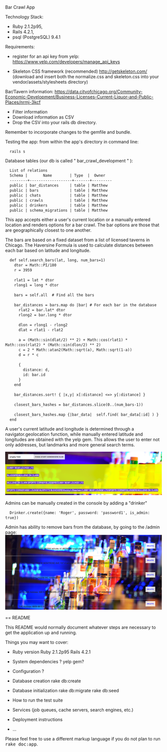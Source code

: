 Bar Crawl App

Technology Stack:
- Ruby 2.1.2p95,
- Rails 4.2.1,
- psql (PostgreSQL) 9.4.1



Requirements:
- register for an api key from yelp:
https://www.yelp.com/developers/manage_api_keys

- Skeleton CSS framework (recommended)
http://getskeleton.com/
(download and insert both the normalize.css and skeleton.css into your vendor/assets/stylesheets directory)


Bar/Tavern information:
https://data.cityofchicago.org/Community-Economic-Development/Business-Licenses-Current-Liquor-and-Public-Places/nrmj-3kcf
- Filter information
- Download information as CSV
- Drop the CSV into your rails db directory.


Remember to incorporate changes to the gemfile and bundle.


Testing the app:
from within the app's directory in command line:
```
  rails s
```

Database tables (our db is called " bar_crawl_development " ):
```
  List of relations
  Schema |       Name        | Type  |  Owner  
  --------+-------------------+-------+---------
  public | bar_distances     | table | Matthew
  public | bars              | table | Matthew
  public | chats             | table | Matthew
  public | crawls            | table | Matthew
  public | drinkers          | table | Matthew
  public | schema_migrations | table | Matthew
```



This app accepts either a user's current location or a manually entered location and renders options for a bar crawl. The bar options are those that are geographically closest to one another.

The bars are based on a fixed dataset from a list of licensed taverns in Chicago. The Haversine Formula is used to calculate distances between each bar based on latitude and longitude.


```
  def self.search_bars(lat, long, num_bars=1)
    dtor = Math::PI/180
    r = 3959

    rlat1 = lat * dtor
    rlong1 = long * dtor

    bars = self.all  # Find all the bars

    bar_distances = bars.map do |bar| # For each bar in the database
      rlat2 = bar.lat* dtor
      rlong2 = bar.long * dtor

      dlon = rlong1 - rlong2
      dlat = rlat1 - rlat2

      a = (Math::sin(dlat/2) ** 2) + Math::cos(rlat1) * Math::cos(rlat2) * (Math::sin(dlon/2) ** 2)
      c = 2 * Math::atan2(Math::sqrt(a), Math::sqrt(1-a))
      d = r * c

      {
        distance: d,
        id: bar.id
      }
    end

    bar_distances.sort! { |x,y| x[:distance] <=> y[:distance] }

    closest_bars_hashes = bar_distances.slice(0..(num_bars-1))

    closest_bars_hashes.map {|bar_data|  self.find( bar_data[:id] ) }
  end

```
A user's current latitude and longitude is determined through a navigator.geolocation function, while manually entered latitude and longitudes are obtained with the yelp gem. This allows the user to enter not only addresses, but landmarks and more general search terms.

![Screen Shot](/location.png)

Admins can be manually created in the console by adding a "drinker"
```
  Drinker.create({name: 'Roger', password: 'password1', is_admin: true})
```


Admin has ability to remove bars from the database, by going to the /admin page:
![Screen Shot](/admin.png)

== README

This README would normally document whatever steps are necessary to get the
application up and running.

Things you may want to cover:

* Ruby version
Ruby 2.1.2p95
Rails 4.2.1
* System dependencies
? yelp gem?
* Configuration
?
* Database creation
rake db:create
* Database initialization
rake db:migrate
rake db:seed
* How to run the test suite

* Services (job queues, cache servers, search engines, etc.)

* Deployment instructions

* ...


Please feel free to use a different markup language if you do not plan to run
<tt>rake doc:app</tt>.

